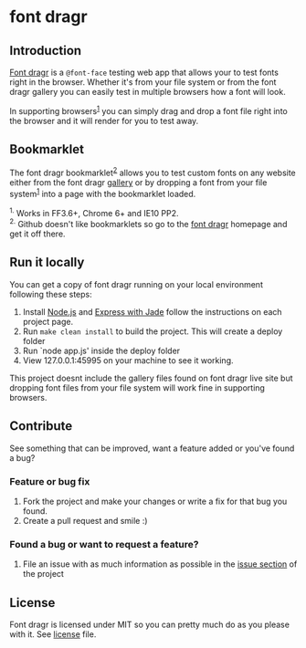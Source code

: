 # font dragr

## Introduction

[Font dragr](http://dev.fontdragr.com/) is a `@font-face` testing web app that allows your to test fonts right in the browser. Whether it's from your file system or from the font dragr gallery you can easily test in multiple browsers how a font will look.

In supporting browsers<sup><a href="#sup1">1</a></sup> you can simply drag and drop a font file right into the browser and it will render for you to test away.

## Bookmarklet

The font dragr bookmarklet<sup><a href="#sup1">2</a></sup> allows you to test custom fonts on any website either from the font dragr [gallery](http://dev.fontdragr.com/gallery) or by dropping a font from your file system<sup><a href="#sup1">1</a></sup> into a page with the bookmarklet loaded.

<sup name="sup1">1.</sup> Works in FF3.6+, Chrome 6+ and IE10 PP2.<br />
<sup name="sup2">2.</sup> Github doesn't like bookmarklets so go to the [font dragr](http://dev.fontdragr.com/) homepage and get it off there.

## Run it locally

You can get a copy of font dragr running on your local environment following these steps:

1. Install [Node.js](https://github.com/joyent/node) and [Express with Jade](https://github.com/visionmedia/express) follow the instructions on each project page.
2. Run `make clean install` to build the project. This will create a deploy folder
3. Run `node app.js' inside the deploy folder
4. View 127.0.0.1:45995 on your machine to see it working.

This project doesnt include the gallery files found on font dragr live site but dropping font files from your file system will work fine in supporting browsers.

## Contribute

See something that can be improved, want a feature added or you've found a bug?

### Feature or bug fix

1. Fork the project and make your changes or write a fix for that bug you found.
2. Create a pull request and smile :)

### Found a bug or want to request a feature?

1. File an issue with as much information as possible in the [issue section](/ryanseddon/font-dragr/issues) of the project

## License

Font dragr is licensed under MIT so you can pretty much do as you please with it. See [license](http://fontdragr.com/license.txt) file.
